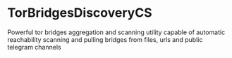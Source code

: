 # TorBridgesDiscoveryCS
Powerful tor bridges aggregation and scanning utility capable of automatic reachability scanning and pulling bridges from files, urls and public telegram channels
